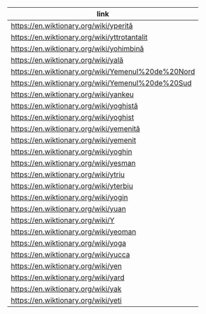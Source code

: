 |link|
|----|
|https://en.wiktionary.org/wiki/yperită|
|https://en.wiktionary.org/wiki/yttrotantalit|
|https://en.wiktionary.org/wiki/yohimbină|
|https://en.wiktionary.org/wiki/yală|
|https://en.wiktionary.org/wiki/Yemenul%20de%20Nord|
|https://en.wiktionary.org/wiki/Yemenul%20de%20Sud|
|https://en.wiktionary.org/wiki/yankeu|
|https://en.wiktionary.org/wiki/yoghistă|
|https://en.wiktionary.org/wiki/yoghist|
|https://en.wiktionary.org/wiki/yemenită|
|https://en.wiktionary.org/wiki/yemenit|
|https://en.wiktionary.org/wiki/yoghin|
|https://en.wiktionary.org/wiki/yesman|
|https://en.wiktionary.org/wiki/ytriu|
|https://en.wiktionary.org/wiki/yterbiu|
|https://en.wiktionary.org/wiki/yogin|
|https://en.wiktionary.org/wiki/yuan|
|https://en.wiktionary.org/wiki/Y|
|https://en.wiktionary.org/wiki/yeoman|
|https://en.wiktionary.org/wiki/yoga|
|https://en.wiktionary.org/wiki/yucca|
|https://en.wiktionary.org/wiki/yen|
|https://en.wiktionary.org/wiki/yard|
|https://en.wiktionary.org/wiki/yak|
|https://en.wiktionary.org/wiki/yeti|

